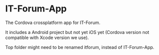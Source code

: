 IT-Forum-App
============

The Cordova crossplatform app for IT-Forum.

It includes a Android project but not yet iOS yet (Cordova version not compatible with Xcode version we use).

Top folder might need to be renamed itforum, instead of IT-Forum-App. 
